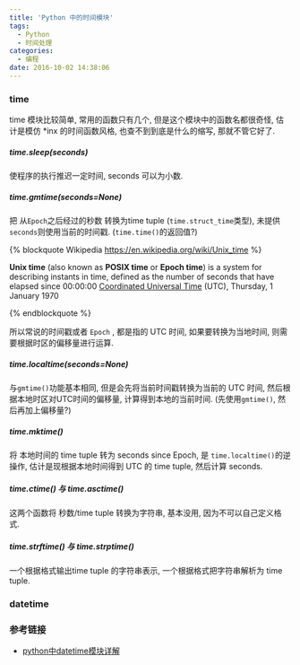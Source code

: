 ```yaml
---
title: 'Python 中的时间模块'
tags:
  - Python
  - 时间处理
categories:
  - 编程
date: 2016-10-02 14:38:06
---
```



### time

time 模块比较简单, 常用的函数只有几个, 但是这个模块中的函数名都很奇怪, 估计是模仿 *inx 的时间函数风格, 也查不到到底是什么的缩写, 那就不管它好了.
<!--more-->
##### time.sleep(seconds)

使程序的执行推迟一定时间, seconds 可以为小数.

##### time.gmtime(seconds=None)

把 从`Epoch`之后经过的秒数 转换为time tuple (`time.struct_time`类型), 未提供`seconds`则使用当前的时间戳. (`time.time()`的返回值?)

{% blockquote Wikipedia https://en.wikipedia.org/wiki/Unix_time %}

**Unix time** (also known as **POSIX time** or **Epoch time**) is a system for describing instants in time, defined as the number of seconds that have elapsed since 00:00:00 [Coordinated Universal Time](https://en.wikipedia.org/wiki/Coordinated_Universal_Time) (UTC), Thursday, 1 January 1970

{% endblockquote %}



所以常说的时间戳或者 `Epoch` , 都是指的 UTC 时间, 如果要转换为当地时间, 则需要根据时区的偏移量进行运算.

##### time.localtime(seconds=None)

与`gmtime()`功能基本相同, 但是会先将当前时间戳转换为当前的 UTC 时间, 然后根据本地时区对UTC时间的偏移量, 计算得到本地的当前时间. (先使用`gmtime()`, 然后再加上偏移量?)

##### time.mktime()

将 本地时间的 time tuple 转为 seconds since Epoch, 是 `time.localtime()`的逆操作, 估计是现根据本地时间得到 UTC 的 time tuple, 然后计算 seconds.

##### time.ctime() 与 time.asctime()

这两个函数将 秒数/time tuple 转换为字符串, 基本没用, 因为不可以自己定义格式.

##### time.strftime() 与 time.strptime()

一个根据格式输出time tuple 的字符串表示, 一个根据格式把字符串解析为 time tuple.

### datetime



### 参考链接

- [python中datetime模块详解](http://www.jianshu.com/p/113bd56f7b56)